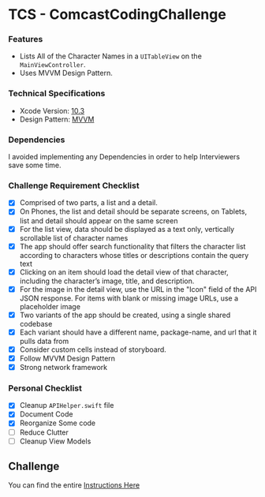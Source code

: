 # TCS - ComcastCodingChallenge

### Features

- Lists All of the Character Names in a `UITableView` on the `MainViewController`.
- Uses MVVM Design Pattern.

### Technical Specifications

- Xcode Version: <a href="https://developer.apple.com/documentation/xcode_release_notes/xcode_10_3_release_notes" target="_blank">10.3</a><br/>
- Design Pattern: <a href="https://en.wikipedia.org/wiki/Model%E2%80%93view%E2%80%93viewmodel" target="_blank">MVVM</a>

### Dependencies

I avoided implementing any Dependencies in order to help Interviewers save some time. 

### Challenge Requirement Checklist

- [x] Comprised of two parts, a list and a detail.
- [x] On Phones, the list and detail should be separate screens, on Tablets, list and detail should appear on the same screen
- [x] For the list view, data should be displayed as a text only, vertically scrollable list of character names
- [x] The app should offer search functionality that filters the character list according to characters whose titles or descriptions contain the query text
- [x] Clicking on an item should load the detail view of that character, including the character’s image, title, and description.
- [x] For the image in the detail view, use the URL in the "Icon" field of the API JSON response. For items with blank or missing image URLs, use a placeholder image
- [x] Two variants of the app should be created, using a single shared codebase
- [x] Each variant should have a different name, package-name, and url that it pulls data from
- [x] Consider custom cells instead of storyboard.
- [x] Follow MVVM Design Pattern
- [x] Strong network framework

### Personal Checklist

- [x] Cleanup `APIHelper.swift` file
- [x] Document Code
- [x] Reorganize Some code
- [ ] Reduce Clutter
- [ ] Cleanup View Models

## Challenge

You can find the entire [Instructions Here](https://github.com/afnanm1999/TCSComcastCodingChallenge/blob/master/ChallengeInstructions.pdf)
